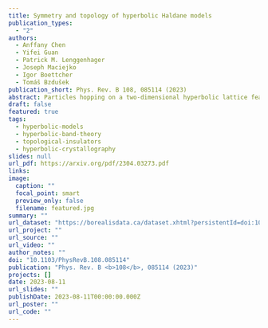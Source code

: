 ```yaml
---
title: Symmetry and topology of hyperbolic Haldane models
publication_types:
  - "2"
authors:
  - Anffany Chen
  - Yifei Guan
  - Patrick M. Lenggenhager
  - Joseph Maciejko
  - Igor Boettcher
  - Tomáš Bzdušek
publication_short: Phys. Rev. B 108, 085114 (2023)
abstract: Particles hopping on a two-dimensional hyperbolic lattice feature unconventional energy spectra and wave functions that provide a largely uncharted platform for topological phases of matter beyond the Euclidean paradigm. Using real-space topological markers as well as Chern numbers defined in the higher-dimensional momentum space of hyperbolic band theory, we construct and investigate hyperbolic Haldane models, which are generalizations of Haldane's honeycomb-lattice model to various hyperbolic lattices. We present a general framework to characterize point-group symmetries in hyperbolic tight-binding models, and use this framework to constrain the multiple first and second Chern numbers in momentum space. We observe several topological gaps characterized by first Chern numbers of value $1$ and $2$. The momentum-space Chern numbers respect the predicted symmetry constraints and agree with real-space topological markers, indicating a direct connection to observables such as the number of chiral edge modes. With our large repertoire of models, we further demonstrate that the topology of hyperbolic Haldane models is trivialized for lattices with strong negative curvature.
draft: false
featured: true
tags:
  - hyperbolic-models
  - hyperbolic-band-theory
  - topological-insulators
  - hyperbolic-crystallography
slides: null
url_pdf: https://arxiv.org/pdf/2304.03273.pdf
links:
image:
  caption: ""
  focal_point: smart
  preview_only: false
  filename: featured.jpg
summary: ""
url_dataset: "https://borealisdata.ca/dataset.xhtml?persistentId=doi:10.5683/SP3/NUZRNR"
url_project: ""
url_source: ""
url_video: ""
author_notes: ""
doi: "10.1103/PhysRevB.108.085114"
publication: "Phys. Rev. B <b>108</b>, 085114 (2023)"
projects: []
date: 2023-08-11
url_slides: ""
publishDate: 2023-08-11T00:00:00.000Z
url_poster: ""
url_code: ""
---
```

